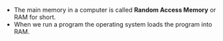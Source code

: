 - The main memory in a computer is called **Random Access Memory** or RAM for short.
- When we run a program the operating system loads the program into RAM.